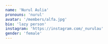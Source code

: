 ```yaml
---
name: 'Nurul Aulia'
pronouns: 'nurul'
avatar: '/members/alfa.jpg'
bio: 'lazy person'
instagram: 'https://instagram.com/_nurulau'
gender: 'female'
---
```

